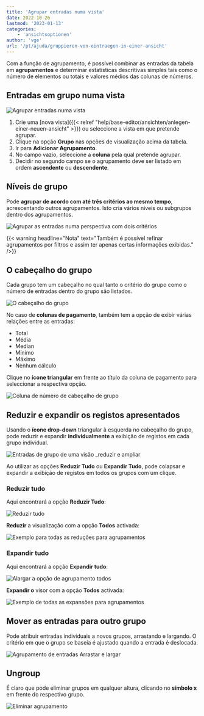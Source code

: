 ```yaml
---
title: 'Agrupar entradas numa vista'
date: 2022-10-26
lastmod: '2023-01-13'
categories:
    - 'ansichtsoptionen'
author: 'vge'
url: '/pt/ajuda/gruppieren-von-eintraegen-in-einer-ansicht'
---
```


Com a função de agrupamento, é possível combinar as entradas da tabela em **agrupamentos** e determinar estatísticas descritivas simples tais como o número de elementos ou totais e valores médios das colunas de números.

## Entradas em grupo numa vista

![Agrupar entradas numa vista](images/Gruppierung-von-Eintraegen-in-einer-Ansicht-1.gif)

1. Crie uma [nova vista]({{< relref "help/base-editor/ansichten/anlegen-einer-neuen-ansicht" >}}) ou seleccione a vista em que pretende agrupar.
2. Clique na opção **Grupo** nas opções de visualização acima da tabela.
3. Ir para **Adicionar Agrupamento**.
4. No campo vazio, seleccione a **coluna** pela qual pretende agrupar.
5. Decidir no segundo campo se o agrupamento deve ser listado em ordem **ascendente** ou **descendente**.

## Níveis de grupo

Pode **agrupar de acordo com até três critérios ao mesmo tempo**, acrescentando outros agrupamentos. Isto cria vários níveis ou subgrupos dentro dos agrupamentos.

![Agrupar as entradas numa perspectiva com dois critérios](images/Gruppierung-von-Eintraegen-in-einer-Ansicht-2.gif)

{{< warning  headline="Nota"  text="Também é possível refinar agrupamentos por filtros e assim ter apenas certas informações exibidas." />}}

## O cabeçalho do grupo

Cada grupo tem um cabeçalho no qual tanto o critério do grupo como o número de entradas dentro do grupo são listados.

![O cabeçalho do grupo](images/gruppierung.png)

No caso de **colunas de pagamento**, também tem a opção de exibir várias relações entre as entradas:

- Total
- Média
- Median
- Mínimo
- Máximo
- Nenhum cálculo

Clique no **ícone triangular** em frente ao título da coluna de pagamento para seleccionar a respectiva opção.

![Coluna de número de cabeçalho de grupo](images/Gruppenheader.png)

## Reduzir e expandir os registos apresentados

Usando o **ícone drop-down** triangular à esquerda no cabeçalho do grupo, pode reduzir e expandir **individualmente** a exibição de registos em cada grupo individual.

![Entradas de grupo de uma visão _reduzir e ampliar](images/Gruppierung-von-Eintraegen-in-einer-Ansicht-4.gif)

Ao utilizar as opções **Reduzir Tudo** ou **Expandir Tudo**, pode colapsar e expandir a exibição de registos em todos os grupos com um clique.

### Reduzir tudo

Aqui encontrará a opção **Reduzir Tudo**:

![Reduzir tudo](images/gruppieren-von-eintraegrn_6.png)

**Reduzir** a visualização com a opção **Todos** activada:

![Exemplo para todas as reduções para agrupamentos](images/gruppieren-von-eintraegrn_1-1.png)

### Expandir tudo

Aqui encontrará a opção **Expandir tudo**:

![Alargar a opção de agrupamento todos](images/gruppieren-von-eintraegrn_7-1.png)

**Expandir o** visor com a opção **Todos** activada:

![Exemplo de todas as expansões para agrupamentos](images/gruppieren-von-eintraegrn_3-1.png)

## Mover as entradas para outro grupo

Pode atribuir entradas individuais a novos grupos, arrastando e largando. O critério em que o grupo se baseia é ajustado quando a entrada é deslocada.

![Agrupamento de entradas Arrastar e largar](images/Gruppierung-von-Eintraegen-in-einer-Ansicht-3.gif)

## Ungroup

É claro que pode eliminar grupos em qualquer altura, clicando no **símbolo x** em frente do respectivo grupo.

![Eliminar agrupamento](images/Gruppierung-loeschen.png)

